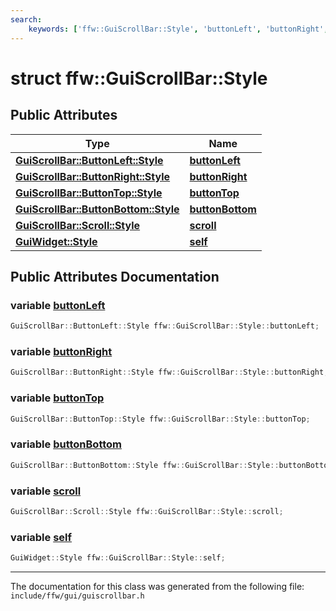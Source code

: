 ```yaml
---
search:
    keywords: ['ffw::GuiScrollBar::Style', 'buttonLeft', 'buttonRight', 'buttonTop', 'buttonBottom', 'scroll', 'self']
---
```


# struct ffw::GuiScrollBar::Style

## Public Attributes

|Type|Name|
|-----|-----|
|**[GuiScrollBar::ButtonLeft::Style](structffw_1_1_gui_scroll_bar_1_1_button_left_1_1_style.md)**|[**buttonLeft**](structffw_1_1_gui_scroll_bar_1_1_style.md#1ad5d4bb5bcc76a9e6dfec4b4d19022b94)|
|**[GuiScrollBar::ButtonRight::Style](structffw_1_1_gui_scroll_bar_1_1_button_right_1_1_style.md)**|[**buttonRight**](structffw_1_1_gui_scroll_bar_1_1_style.md#1a642bdb687879d7fafb58f8192d0378bc)|
|**[GuiScrollBar::ButtonTop::Style](structffw_1_1_gui_scroll_bar_1_1_button_top_1_1_style.md)**|[**buttonTop**](structffw_1_1_gui_scroll_bar_1_1_style.md#1a671f3362162a58a3ddf3ba45d2b93fd9)|
|**[GuiScrollBar::ButtonBottom::Style](structffw_1_1_gui_scroll_bar_1_1_button_bottom_1_1_style.md)**|[**buttonBottom**](structffw_1_1_gui_scroll_bar_1_1_style.md#1ab7871809d9d2f35697c2ec65a176bc3b)|
|**[GuiScrollBar::Scroll::Style](structffw_1_1_gui_scroll_bar_1_1_scroll_1_1_style.md)**|[**scroll**](structffw_1_1_gui_scroll_bar_1_1_style.md#1a433c4d27c82b120b51e0162c01369543)|
|**[GuiWidget::Style](structffw_1_1_gui_widget_1_1_style.md)**|[**self**](structffw_1_1_gui_scroll_bar_1_1_style.md#1aa792760bc05d7eb8d4ec0296f275dc87)|


## Public Attributes Documentation

### variable <a id="1ad5d4bb5bcc76a9e6dfec4b4d19022b94" href="#1ad5d4bb5bcc76a9e6dfec4b4d19022b94">buttonLeft</a>

```cpp
GuiScrollBar::ButtonLeft::Style ffw::GuiScrollBar::Style::buttonLeft;
```



### variable <a id="1a642bdb687879d7fafb58f8192d0378bc" href="#1a642bdb687879d7fafb58f8192d0378bc">buttonRight</a>

```cpp
GuiScrollBar::ButtonRight::Style ffw::GuiScrollBar::Style::buttonRight;
```



### variable <a id="1a671f3362162a58a3ddf3ba45d2b93fd9" href="#1a671f3362162a58a3ddf3ba45d2b93fd9">buttonTop</a>

```cpp
GuiScrollBar::ButtonTop::Style ffw::GuiScrollBar::Style::buttonTop;
```



### variable <a id="1ab7871809d9d2f35697c2ec65a176bc3b" href="#1ab7871809d9d2f35697c2ec65a176bc3b">buttonBottom</a>

```cpp
GuiScrollBar::ButtonBottom::Style ffw::GuiScrollBar::Style::buttonBottom;
```



### variable <a id="1a433c4d27c82b120b51e0162c01369543" href="#1a433c4d27c82b120b51e0162c01369543">scroll</a>

```cpp
GuiScrollBar::Scroll::Style ffw::GuiScrollBar::Style::scroll;
```



### variable <a id="1aa792760bc05d7eb8d4ec0296f275dc87" href="#1aa792760bc05d7eb8d4ec0296f275dc87">self</a>

```cpp
GuiWidget::Style ffw::GuiScrollBar::Style::self;
```





----------------------------------------
The documentation for this class was generated from the following file: `include/ffw/gui/guiscrollbar.h`
